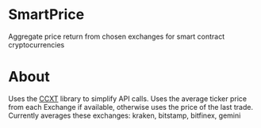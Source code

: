 # SmartPrice
Aggregate price return from chosen exchanges for smart contract cryptocurrencies

# About
Uses the [CCXT](https://github.com/ccxt/ccxt) library to simplify API calls. Uses the average ticker price from each Exchange if available, otherwise uses the price of the last trade.
Currently averages these exchanges: kraken, bitstamp, bitfinex, gemini
